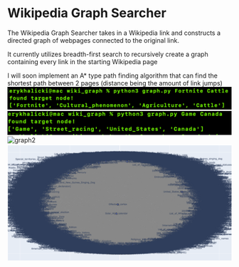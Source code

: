 # Wikipedia Graph Searcher

The Wikipedia Graph Searcher takes in a Wikipedia link and constructs a directed graph of webpages connected to the original link.

It currently utilizes breadth-first search to recursively create a graph containing every link in the starting Wikipedia page

I will soon implement an A* type path finding algorithm that can find the shortest path between 2 pages (distance being the amount of link jumps)
![demo1](demo1.png)
![demo2](demo2.png)
![graph2](bfs_graph2.png)
![graph](bfs_graph.png)
